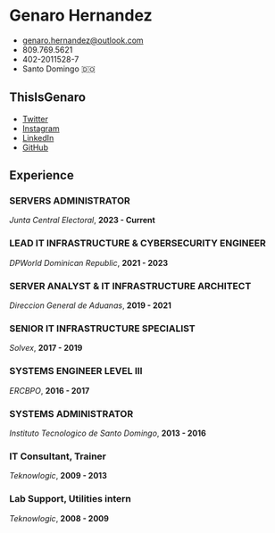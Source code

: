 
# Genaro Hernandez

- <genaro.hernandez@outlook.com>
- 809.769.5621
- 402-2011528-7
- Santo Domingo 🇩🇴

## ThisIsGenaro

- [Twitter](https://twitter.com/thisisgenaro)
- [Instagram](https://instagram.com/thisisgenaro)
- [LinkedIn](https://linkedin.com/in/thisisgenaro)
- [GitHub](https://github.com/thisisgenaro)

## Experience

### SERVERS ADMINISTRATOR
*Junta Central Electoral*, **2023 - Current**

### LEAD IT INFRASTRUCTURE & CYBERSECURITY ENGINEER
*DPWorld Dominican Republic*, **2021 - 2023**

### SERVER ANALYST & IT INFRASTRUCTURE ARCHITECT
*Direccion General de Aduanas*, **2019 - 2021**

### SENIOR IT INFRASTRUCTURE SPECIALIST
*Solvex*, **2017 - 2019**

### SYSTEMS ENGINEER LEVEL III
*ERCBPO*, **2016 - 2017**

### SYSTEMS ADMINISTRATOR
*Instituto Tecnologico de Santo Domingo*, **2013 - 2016**

### IT Consultant, Trainer
*Teknowlogic*, **2009 - 2013**

### Lab Support, Utilities intern
*Teknowlogic*, **2008 - 2009**
